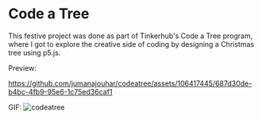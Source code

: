 # Code a Tree
This festive project was done as part of Tinkerhub's Code a Tree program, where I got to explore the creative side of coding by designing a Christmas tree using p5.js.

Preview:



https://github.com/jumanajouhar/codeatree/assets/106417445/687d30de-b4bc-4fb9-95e6-1c75ed36caf1



GIF:
![codeatree](https://github.com/jumanajouhar/codeatree/assets/106417445/db95355b-361b-44fe-b550-5d3d9d46b43c)
